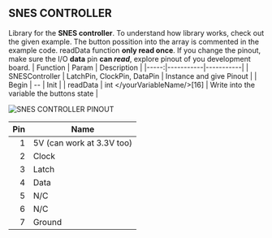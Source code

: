 ## SNES CONTROLLER

Library for the **SNES controller**. 
To understand how library works, check out the given example.
The button possition into the array is commented in the example code. readData function **only read once**.
If you change the pinout, make sure the I/O **data** pin **can _read_**, explore pinout of you development board.
| Function | Param | Description |
|-----:|-----------|-----------|
| SNESController | LatchPin, ClockPin, DataPin | Instance and give Pinout |
| Begin | -- | Init |
| readData | int </yourVariableName/>[16] | Write into the variable the buttons state |


<picture>
 <source media="(prefers-color-scheme: dark)" srcset="https://consolemods.org/wiki/images/1/16/SNES_Controller_Female.svg">
 <source media="(prefers-color-scheme: light)" srcset="https://consolemods.org/wiki/images/1/16/SNES_Controller_Female.svg">
 <img alt="SNES CONTROLLER PINOUT" src="https://consolemods.org/wiki/images/1/16/SNES_Controller_Female.svg">
</picture>

| Pin | Name |
|-----:|-----------|
| 1 | 5V (can work at 3.3V too) |
| 2 | Clock |
| 3 | Latch |
| 4 | Data |
| 5 | N/C |
| 6 | N/C |
| 7 | Ground |
